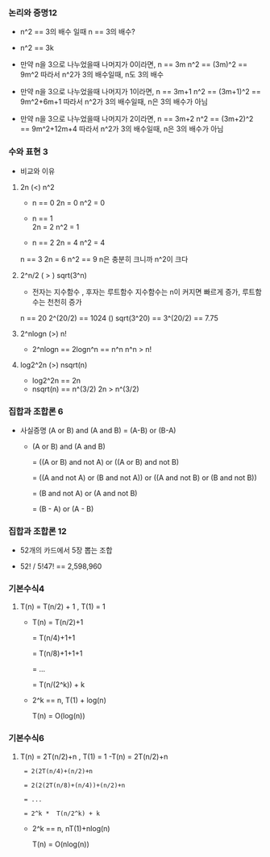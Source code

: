 ### 논리와 증명12
- n^2 == 3의 배수 일때 n == 3의 배수?
- n^2 == 3k


- 만약 n을 3으로 나누었을때 나머지가 0이라면,
    n == 3m
    n^2 == (3m)^2 == 9m^2
    따라서 n^2가 3의 배수일때, n도 3의 배수


- 만약 n을 3으로 나누었을때 나머지가 1이라면,
    n == 3m+1
    n^2 == (3m+1)^2 == 9m^2+6m+1
    따라서 n^2가 3의 배수일때, n은 3의 배수가 아님


- 만약 n을 3으로 나누었을때 나머지가 2이라면,
    n == 3m+2
    n^2 == (3m+2)^2 == 9m^2+12m+4
    따라서 n^2가 3의 배수일때, n은 3의 배수가 아님

### 수와 표현 3
- 비교와 이유

1. 2n (<) n^2
    - n == 0
        2n = 0
        n^2 = 0
    - n == 1      
        2n = 2
        n^2 = 1
      
    - n == 2
        2n = 4
        n^2 = 4
      
    n == 3 
        2n = 6
        n^2 == 9
   n은 충분히 크니까 n^2이 크다



2. 2^n/2 ( > ) sqrt(3^n)
    - 전자는 지수함수 , 후자는 루트함수
        지수함수는 n이 커지면 빠르게 증가, 루트함수는 천천히 증가
      
    n == 20
    2^(20/2) == 1024 ()  sqrt(3^20) == 3^(20/2) == 7.75
    

3. 2^nlogn (>) n!
    - 2^nlogn == 2logn^n == n^n 
        n^n > n!
    
    
4. log2^2n (>) nsqrt(n) 
    - log2^2n == 2n
    - nsqrt(n) == n^(3/2)
    2n > n^(3/2)
   


### 집합과 조합론 6
- 사실증명
  (A or B) and (A and B) = (A-B) or (B-A)
  - (A or B) and (A and B)
    
    = ((A or B) and not A) or ((A or B) and not B)
    
    = ((A and not A) or (B and not A)) or ((A and not B) or (B and not B))
    
    = (B and not A) or (A and not B)
    
    = (B - A) or (A - B)

### 집합과 조합론 12
- 52개의 카드에서 5장 뽑는 조합

-   52! / 5!47! == 2,598,960

### 기본수식4
1. T(n) = T(n/2) + 1 , T(1) = 1
    - T(n)
        = T(n/2)+1
      
        = T(n/4)+1+1
      
        = T(n/8)+1+1+1
      
        = ...
      
        = T(n/(2^k)) + k
      
    - 2^k == n, T(1) + log(n)

        T(n) = O(log(n))
      

### 기본수식6
1. T(n) = 2T(n/2)+n , T(1) = 1
    -T(n)
        = 2T(n/2)+n
   
        = 2(2T(n/4)+(n/2)+n

        = 2(2(2T(n/8)+(n/4))+(n/2)+n

        = ...

        = 2^k *  T(n/2^k) + k

    - 2^k == n, nT(1)+nlog(n)
    
        T(n) = O(nlog(n))